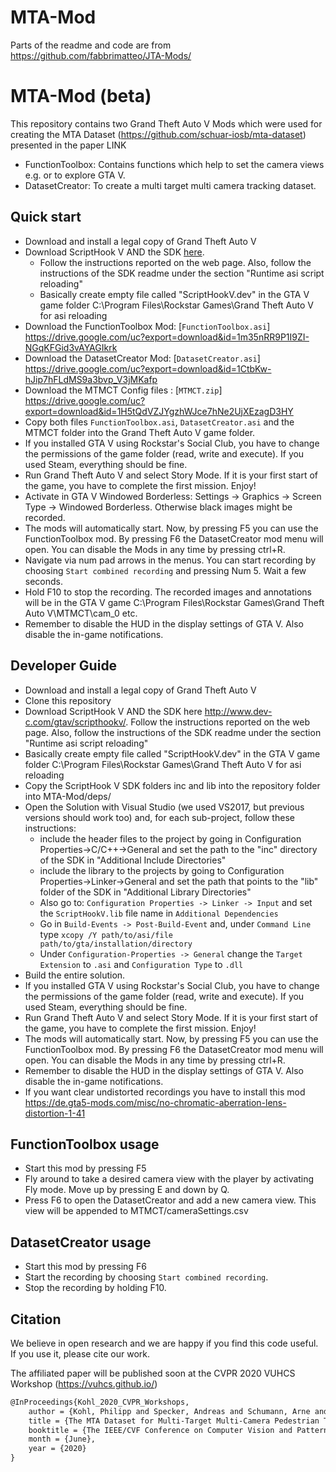 # MTA-Mod

Parts of the readme and code are from https://github.com/fabbrimatteo/JTA-Mods/

# MTA-Mod (beta)
This repository contains two Grand Theft Auto V Mods which were used for creating the MTA Dataset (https://github.com/schuar-iosb/mta-dataset) presented in the paper LINK
- FunctionToolbox: Contains functions which help to set the camera views e.g. or to explore GTA V.
- DatasetCreator: To create a multi target multi camera tracking dataset. 

## Quick start
- Download and install a legal copy of Grand Theft Auto V
- Download ScriptHook V AND the SDK [here](http://www.dev-c.com/gtav/scripthookv/). 
    - Follow the instructions reported on the web page. Also, follow the instructions of the SDK readme under the section "Runtime asi script reloading"
	- Basically create empty file called "ScriptHookV.dev" in the GTA V game folder C:\Program Files\Rockstar Games\Grand Theft Auto V for asi reloading
- Download the FunctionToolbox Mod: [`FunctionToolbox.asi`] https://drive.google.com/uc?export=download&id=1m35nRR9P1I9ZI-NGqKFGid3vAYAGIkrk
- Download the DatasetCreator Mod: [`DatasetCreator.asi`] https://drive.google.com/uc?export=download&id=1CtbKw-hJip7hFLdMS9a3bvp_V3jMKafp
- Download the MTMCT Config files : [`MTMCT.zip`] https://drive.google.com/uc?export=download&id=1H5tQdVZJYgzhWJce7hNe2UjXEzagD3HY
- Copy both files `FunctionToolbox.asi`, `DatasetCreator.asi` and the MTMCT folder into the Grand Theft Auto V game folder.
- If you installed GTA V using Rockstar's Social Club, you have to change the permissions of the game folder (read, write and execute). If you used Steam, everything should be fine.
- Run Grand Theft Auto V and select Story Mode. If it is your first start of the game, you have to complete the first mission. Enjoy!
- Activate in GTA V Windowed Borderless: Settings -> Graphics -> Screen Type -> Windowed Borderless. Otherwise black images might be recorded.
- The mods will automatically start. Now, by pressing F5 you can use the FunctionToolbox mod. By pressing F6 the DatasetCreator mod menu will open. You can disable the Mods in any time by pressing ctrl+R.
- Navigate via num pad arrows in the menus. You can start recording by choosing `Start combined recording` and pressing Num 5. Wait a few seconds.
- Hold F10 to stop the recording. The recorded images and annotations will be in the GTA V game C:\Program Files\Rockstar Games\Grand Theft Auto V\MTMCT\cam_0 etc.
- Remember to disable the HUD in the display settings of GTA V. Also disable the in-game notifications.





## Developer Guide
- Download and install a legal copy of Grand Theft Auto V
- Clone this repository
- Download ScriptHook V AND the SDK here http://www.dev-c.com/gtav/scripthookv/. Follow the instructions reported on the web page. Also, follow the instructions of the SDK readme under the section "Runtime asi script reloading"
- Basically create empty file called "ScriptHookV.dev" in the GTA V game folder C:\Program Files\Rockstar Games\Grand Theft Auto V for asi reloading
- Copy the ScriptHook V SDK folders inc and lib into the repository folder into MTA-Mod/deps/
- Open the Solution with Visual Studio (we used VS2017, but previous versions should work too) and, for each sub-project, follow these instructions:
	- include the header files to the project by going in Configuration Properties->C/C++->General and set the path to the "inc" directory of the SDK in "Additional Include Directories"
	- include the library to the projects by going to Configuration Properties->Linker->General  and set the path that points to the "lib" folder of the SDK in "Additional Library Directories" 
	- Also go to:  `Configuration Properties -> Linker -> Input`  and set the `ScriptHookV.lib` file name in `Additional Dependencies`
	- Go in `Build-Events -> Post-Build-Event` and, under `Command Line` type `xcopy /Y path/to/asi/file path/to/gta/installation/directory`
	- Under `Configuration-Properties -> General` change the `Target Extension` to `.asi` and `Configuration Type` to `.dll`
- Build the entire solution.
- If you installed GTA V using Rockstar's Social Club, you have to change the permissions of the game folder (read, write and execute). If you used Steam, everything should be fine.
- Run Grand Theft Auto V and select Story Mode. If it is your first start of the game, you have to complete the first mission. Enjoy!
- The mods will automatically start. Now, by pressing F5 you can use the FunctionToolbox mod. By pressing F6 the DatasetCreator mod menu will open. You can disable the Mods in any time by pressing ctrl+R.
- Remember to disable the HUD in the display settings of GTA V. Also disable the in-game notifications.
- If you want clear undistorted recordings you have to install this mod  https://de.gta5-mods.com/misc/no-chromatic-aberration-lens-distortion-1-41


## FunctionToolbox usage

- Start this mod by pressing F5
- Fly around to take a desired camera view with the player by activating Fly mode. Move up by pressing E and down by Q.
- Press F6 to open the DatasetCreator and add a new camera view. This view will be appended to MTMCT/cameraSettings.csv


## DatasetCreator usage

- Start this mod by pressing F6
- Start the recording by choosing `Start combined recording`.
- Stop the recording by holding F10.


## Citation

We believe in open research and we are happy if you find this code useful.   
If you use it, please cite our work.

The affiliated paper will be published soon at the CVPR 2020 VUHCS Workshop (https://vuhcs.github.io/)

```latex
@InProceedings{Kohl_2020_CVPR_Workshops,
    author = {Kohl, Philipp and Specker, Andreas and Schumann, Arne and Beyerer, Jurgen},
    title = {The MTA Dataset for Multi-Target Multi-Camera Pedestrian Tracking by Weighted Distance Aggregation},
    booktitle = {The IEEE/CVF Conference on Computer Vision and Pattern Recognition (CVPR) Workshops},
    month = {June},
    year = {2020}
}
```




